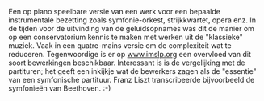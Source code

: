 Een op piano speelbare versie van een werk voor een bepaalde instrumentale bezetting zoals symfonie-orkest, strijkkwartet, opera enz. In de tijden voor de uitvinding van de geluidsopnames was dit de manier om op een conservatorium kennis te maken met werken uit de "klassieke" muziek. Vaak in een quatre-mains versie om de complexiteit wat te reduceren. Tegenwoordige is er op www.imslp.org een overvloed van dit soort bewerkingen beschikbaar. Interessant is is de vergelijking met de partituren; het geeft een inkijkje wat de bewerkers zagen als de "essentie" van een symfonische partituur. Franz Liszt transcribeerde bijvoorbeeld de symfonieën van Beethoven. :-)

